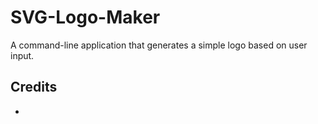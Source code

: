 # SVG-Logo-Maker
A command-line application that generates a simple logo based on user input.

## Credits 
- 
